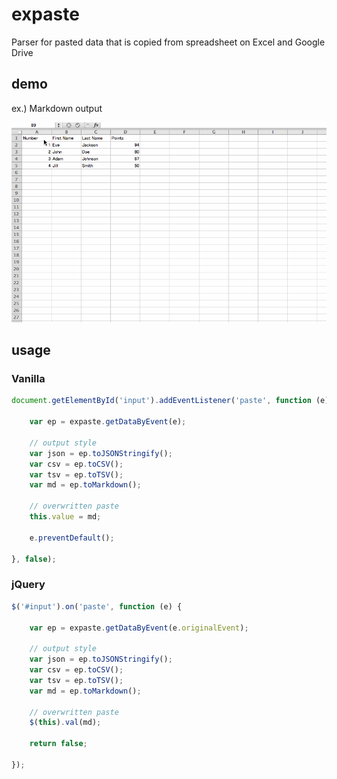 # expaste
Parser for pasted data that is copied from spreadsheet on Excel and Google Drive

## demo

ex.) Markdown output

![demo](demo.gif)

## usage

### Vanilla

```javascript
document.getElementById('input').addEventListener('paste', function (e) {

	var ep = expaste.getDataByEvent(e);

	// output style
	var json = ep.toJSONStringify();
	var csv = ep.toCSV();
	var tsv = ep.toTSV();
	var md = ep.toMarkdown();

	// overwritten paste
	this.value = md;

	e.preventDefault();

}, false);
```

### jQuery

```javascript
$('#input').on('paste', function (e) {

	var ep = expaste.getDataByEvent(e.originalEvent);

	// output style
	var json = ep.toJSONStringify();
	var csv = ep.toCSV();
	var tsv = ep.toTSV();
	var md = ep.toMarkdown();

	// overwritten paste
	$(this).val(md);

	return false;

});
```
